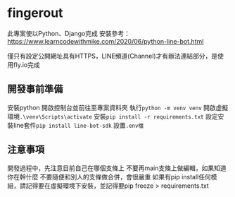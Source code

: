 # fingerout
此專案使以Python、Django完成
安裝參考：https://www.learncodewithmike.com/2020/06/python-line-bot.html

僅只有設定公開網址具有HTTPS，LINE頻道(Channel)才有辦法連結部分，是使用fly.io完成

## 開發事前準備
安裝python
開啟控制台並前往至專案資料夾
執行`python -m venv venv`
開啟虛擬環境`.\venv\Scripts\activate`
安裝`pip install -r requirements.txt`
設定安裝line套件`pip install line-bot-sdk`
設置`.env檔`
## 注意事項
開發過程中，先注意目前自己在哪個支條上
不要再main支條上做編輯，如果知道你在幹什麼
不要隨便和別人的支條做合併，會很嚴重
如果有pip install任何模組，請記得要在虛擬環境下安裝，並記得要pip freeze > requirements.txt
